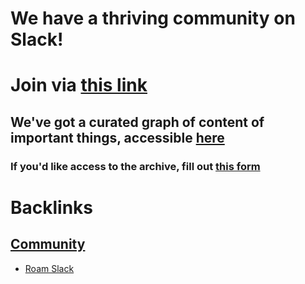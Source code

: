 # We have a thriving community on Slack! 
# Join via [this link](https://join.slack.com/t/roamresearch/shared_invite/zt-xy0pd90x-c0KDkgh1BeLKyi0iUlJ1CA)
## We've got a curated graph of content of important things, accessible [here](https://roamresearch.com/#/app/roam-slack)
### If you'd like access to the archive, fill out [this form](https://docs.google.com/forms/d/e/1FAIpQLSc8SpE4UOr2UynEqk-2Ob9TZECQaYGNO6XksphxqVPH2HosmQ/viewform)

# Backlinks
## [Community](<Community.md>)
- [Roam Slack ](<Roam Slack .md>)


